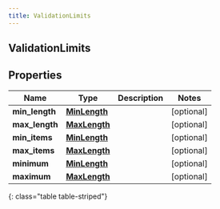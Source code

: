 ```yaml
---
title: ValidationLimits
---
```

## ValidationLimits

## Properties

|Name | Type | Description | Notes|
|------------ | ------------- | ------------- | -------------|
| **min_length** | [**MinLength**](MinLength.html) |  | [optional] |
| **max_length** | [**MaxLength**](MaxLength.html) |  | [optional] |
| **min_items** | [**MinLength**](MinLength.html) |  | [optional] |
| **max_items** | [**MaxLength**](MaxLength.html) |  | [optional] |
| **minimum** | [**MinLength**](MinLength.html) |  | [optional] |
| **maximum** | [**MaxLength**](MaxLength.html) |  | [optional] |
{: class="table table-striped"}


